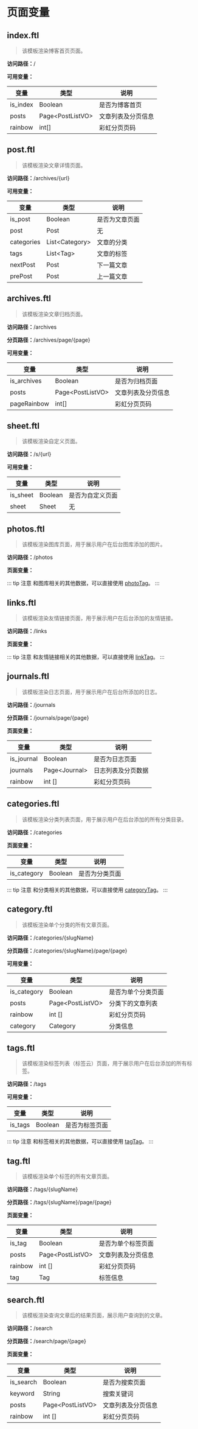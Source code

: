 # 页面变量

## index.ftl

> 该模板渲染博客首页页面。

**访问路径：**/

**可用变量：**

| 变量     | 类型               | 说明               |
| -------- | ------------------ | ------------------ |
| is_index | Boolean            | 是否为博客首页     |
| posts    | Page\<PostListVO\> | 文章列表及分页信息 |
| rainbow  | int[]              | 彩虹分页页码       |

## post.ftl

> 该模板渲染文章详情页面。

**访问路径：**/archives/{url}

**可用变量：**

| 变量       | 类型             | 说明           |
| ---------- | ---------------- | -------------- |
| is_post    | Boolean          | 是否为文章页面 |
| post       | Post             | 无             |
| categories | List\<Category\> | 文章的分类     |
| tags       | List\<Tag\>      | 文章的标签     |
| nextPost   | Post             | 下一篇文章     |
| prePost    | Post             | 上一篇文章     |

## archives.ftl

> 该模板渲染文章归档页面。

**访问路径：**/archives

**分页路径：**/archives/page/{page}

**可用变量：**

| 变量        | 类型               | 说明               |
| ----------- | ------------------ | ------------------ |
| is_archives | Boolean            | 是否为归档页面     |
| posts       | Page\<PostListVO\> | 文章列表及分页信息 |
| pageRainbow | int[]              | 彩虹分页页码       |

## sheet.ftl

> 该模板渲染自定义页面。

**访问路径：**/s/{url}

**可用变量：**

| 变量     | 类型    | 说明             |
| -------- | ------- | ---------------- |
| is_sheet | Boolean | 是否为自定义页面 |
| sheet    | Sheet   | 无               |

## photos.ftl

> 该模板渲染图库页面，用于展示用户在后台图库添加的图片。

**访问路径：**/photos

**页面变量：**

::: tip 注意
和图库相关的其他数据，可以直接使用 [photoTag](/develop/theme/custom-tag.html#phototag（图库）)。
:::

## links.ftl

> 该模板渲染友情链接页面，用于展示用户在后台添加的友情链接。

**访问路径：**/links

**页面变量：**

::: tip 注意
和友情链接相关的其他数据，可以直接使用 [linkTag](/develop/theme/custom-tag.html#linktag（友情链接）)。
:::

## journals.ftl

> 该模板渲染日志页面，用于展示用户在后台所添加的日志。

**访问路径：**/journals

**分页路径：**/journals/page/{page}

**页面变量：**

| 变量       | 类型            | 说明               |
| ---------- | --------------- | ------------------ |
| is_journal | Boolean         | 是否为日志页面     |
| journals   | Page\<Journal\> | 日志列表及分页数据 |
| rainbow    | int []          | 彩虹分页页码       |

## categories.ftl

> 该模板渲染分类列表页面，用于展示用户在后台添加的所有分类目录。

**访问路径：**/categories

**页面变量：**

| 变量        | 类型    | 说明           |
| ----------- | ------- | -------------- |
| is_category | Boolean | 是否为分类页面 |

::: tip 注意
和分类相关的其他数据，可以直接使用 [categoryTag](/develop/theme/custom-tag.html#categorytag（分类）)。
:::

## category.ftl

> 该模板渲染单个分类的所有文章页面。

**访问路径：**/categories/{slugName}

**分页路径：**/categories/{slugName}/page/{page}

**可用变量：**

| 变量        | 类型               | 说明               |
| ----------- | ------------------ | ------------------ |
| is_category | Boolean            | 是否为单个分类页面 |
| posts       | Page\<PostListVO\> | 分类下的文章列表   |
| rainbow     | int []             | 彩虹分页页码       |
| category    | Category           | 分类信息           |

## tags.ftl

> 该模板渲染标签列表（标签云）页面，用于展示用户在后台添加的所有标签。

**访问路径：**/tags

**可用变量：**

| 变量    | 类型    | 说明           |
| ------- | ------- | -------------- |
| is_tags | Boolean | 是否为标签页面 |

::: tip 注意
和标签相关的其他数据，可以直接使用 [tagTag](/develop/theme/custom-tag.html#tagtag（标签）)。
:::

## tag.ftl

> 该模板渲染单个标签的所有文章页面。

**访问路径：**/tags/{slugName}

**分页路径：**/tags/{slugName}/page/{page}

**页面变量：**

| 变量    | 类型               | 说明               |
| ------- | ------------------ | ------------------ |
| is_tag  | Boolean            | 是否为单个标签页面 |
| posts   | Page\<PostListVO\> | 文章列表及分页信息 |
| rainbow | int []             | 彩虹分页页码       |
| tag     | Tag                | 标签信息           |

## search.ftl

> 该模板渲染查询文章后的结果页面，展示用户查询到的文章。

**访问路径：**/search

**分页路径：**/search/page/{page}

**页面变量：**

| 变量      | 类型               | 说明               |
| --------- | ------------------ | ------------------ |
| is_search | Boolean            | 是否为搜索页面     |
| keyword   | String             | 搜索关键词         |
| posts     | Page\<PostListVO\> | 文章列表及分页信息 |
| rainbow   | int []             | 彩虹分页页码       |
